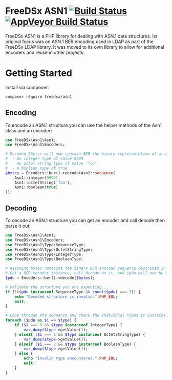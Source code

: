 # FreeDSx ASN1 [![Build Status](https://travis-ci.org/FreeDSx/ASN1.svg?branch=master)](https://travis-ci.org/FreeDSx/ASN1) [![AppVeyor Build Status](https://ci.appveyor.com/api/projects/status/github/freedsx/asn1?branch=master&svg=true)](https://ci.appveyor.com/project/ChadSikorra/asn1)
FreeDSx ASN1 is a PHP library for dealing with ASN.1 data structures. Its original focus was on ASN.1 BER encoding used in
LDAP as part of the FreeDSx LDAP library. It was moved to its own library to allow for additional encoders and reuse in
other projects.

# Getting Started

Install via composer:

```bash
composer require freedsx/asn1
```

## Encoding

To encode an ASN.1 structure you can use the helper methods of the Asn1 class and an encoder:

```php
use FreeDSx\Asn1\Asn1;
use FreeDSx\Asn1\Encoders;

# Encoded $bytes will now contain BER the binary representation of a sequence containing:
#  - An integer type of value 9999
#  - An octet string type of value 'foo'
#  - A boolean type of true
$bytes = Encoders::ber()->encode(Asn1::sequence(
    Asn1::integer(9999),
    Asn1::octetString('foo'),
    Asn1::boolean(true)
));
```

## Decoding

To decode an ASN.1 structure you can get an encoder and call decode then parse it out:

```php
use FreeDSx\Asn1\Asn1;
use FreeDSx\Asn1\Encoders;
use FreeDSx\Asn1\Type\SequenceType;
use FreeDSx\Asn1\Type\OctetStringType;
use FreeDSx\Asn1\Type\IntegerType;
use FreeDSx\Asn1\Type\BooleanType;

# Assuming bytes contains the binary BER encoded sequence described in the encoding section
# Get a BER encoder instance, call decode on it, and $pdu will now be a sequence object.
$pdu = Encoders::ber()->decode($bytes);

# Validate the structure you are expecting...
if (!($pdu instanceof SequenceType && count($pdu) === 3)) {
    echo "Decoded structure is invalid.".PHP_EOL;
    exit;
}

# Loop through the sequence and check the individual types it contains...
foreach ($pdu as $i => $type) {
    if ($i === 0 && $type instanceof IntegerType) {
        var_dump($type->getValue());
    } elseif ($i === 1 && $type instanceof OctetStringType) {
        var_dump($type->getValue());
    } elseif ($i === 2 && $type instanceof BooleanType) {
        var_dump($type->getValue());
    } else {
        echo "Invalid type encountered.".PHP_EOL;
        exit;
    }
}
```
